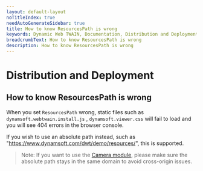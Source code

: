 ```yaml
---
layout: default-layout
noTitleIndex: true
needAutoGenerateSidebar: true
title: How to know ResourcesPath is wrong
keywords: Dynamic Web TWAIN, Documentation, Distribution and Deployment
breadcrumbText: How to know ResourcesPath is wrong
description: How to know ResourcesPath is wrong
---
```


# Distribution and Deployment

## How to know ResourcesPath is wrong

When you set `ResourcesPath` wrong, static files such as `dynamsoft.webtwain.install.js` , `dynamsoft.viewer.css` will fail to load and you will see 404 errors in the browser console.

If you wish to use an absolute path instead, such as "https://www.dynamsoft.com/dwt/demo/resources/", this is supported. 

> Note: If you want to use the [Camera module]({{site.indepth}}features/Input.html#use-mediadevices-cameras), please make sure the absolute path stays in the same domain to avoid cross-origin issues.
